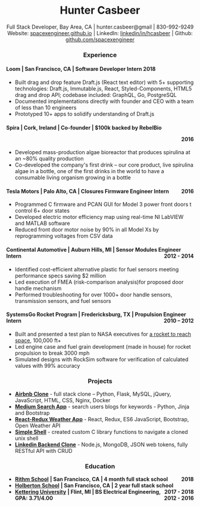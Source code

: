 <h1 align="center">Hunter Casbeer</h1>

<p align="center">
  Full Stack Developer, Bay Area, CA | hunter.casbeer@gmail | 830-992-9249<br>
  Website: <a href="https://spacexengineer.github.io/">spacexengineer.github.io</a> | LinkedIn: <a href="https://www.linkedin.com/in/hcasbeer/">linkedin/in/hcasbeer</a> | Github: <a href="https://github.com/spacexengineer">github.com/spacexengineer</a>
  </p>



<h3 align="center">Experience</h3>

<h4>Loom | San Francisco, CA | Software Developer Intern <span align="right">2018</span></h4>

- Built drag and drop feature Draft.js (React text editor) with 5+ supporting technologies: Draft.js, Immutable.js, React, Styled-Components, HTML5 drag and drop API; codebase included: GraphQL, Go, PostgreSQL
- Documented implementations directly with founder and CEO with a team of less than 10 engineers
- Prototyped 10+ apps to solidify understanding of Draft.js

<h4>Spira | Cork, Ireland | Co-founder | $100k backed by RebelBio <p align="right">2016</p></h4>

- Developed mass-production algae bioreactor that produces spirulina at an ~80% quality production
- Co-developed the company&#39;s first drink – our core product, live spirulina algae in a bottle, one of the first drinks in the world to have a consumable living organism growing in a bottle

<h4> Tesla Motors | Palo Alto, CA | Closures Firmware Engineer Intern <span style="float:right">2016</span></h4>

- Programmed C firmware and PCAN GUI for Model 3 power front doors t control 6+ door states
- Developed electric motor efficiency map using real-time NI LabVIEW and MATLAB software
- Reduced front door motor noise by 90% in all Model Xs by reprogramming voltages from CSV data

<h4> Continental Automotive | Auburn Hills, MI | Sensor Modules Engineer Intern <span style="float:right">2012 - 2014</span></h4>

- Identified cost-efficient alternative plastic for fuel sensors meeting performance specs saving $2 million
- Led execution of FMEA (risk-comparison analysis)for proposed door handle mechanism
- Performed troubleshooting for over 1000+ door handle sensors, transmission sensors, and fuel sensors

<h4>SystemsGo Rocket Program | Fredericksburg, TX | Propulsion Engineer Intern <span style="float:right">2010 – 2012</span></h4>

- Built and presented a test plan to NASA executives for [a rocket to reach space](https://www.youtube.com/watch?v=bFQfaAc__yE), 100,000 ft+
- Led engine case and fuel grain development (made in house) for rocket propulsion to break 3000 mph
- Simulated designs with RockSim software for verification of calculated values with 99% accuracy

<h3 align="center">Projects</h3>

- [**Airbnb Clone**](https://github.com/spacexengineer/AirBnB_clone_v4) - full stack clone – Python, Flask, MySQL, jQuery, JavaScript, HTML, CSS, Nginx, Docker
- [**Medium Search App**](https://github.com/spacexengineer/ParseMe) - search users blogs for keywords - Python, Jinja and Bootstrap
- [**React-Redux Weather App**](https://github.com/spacexengineer/react-weather-app) - React, Redux, ES6 JavaScript, Bootstrap, Open Weather API
- [**Simple Shell**](https://github.com/spacexengineer/simple_shell.git) - created custom C library functions to navigate a cloned unix shell
- [**Linkedin Backend Clone**](https://github.com/spacexengineer/linkedlist-1) - Node.js, MongoDB, JSON web tokens, fully RESTful API with CRUD

<h3 align="center">Education</h3>

- [**Rithm School**](https://www.rithmschool.com/) **| San Francisco, CA | 4 month full stack school <span style="float:right">2018</span>**
- [**Holberton School**](https://www.holbertonschool.com/) **| San Francisco, CA | 2 year full stack school <span style="float:right">2017 - 2018</span>**
- [**Kettering University**](https://www.kettering.edu/) **| Flint, MI | BS Electrical Engineering, GPA: 3.71/4.00 <span style="float:right">2012 - 2016</span>**
